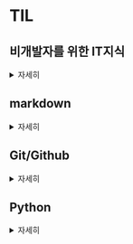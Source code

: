 # TIL
## 비개발자를 위한 IT지식
<details>
<summary>자세히</summary>

* [운영체제](https://github.com/winterkang/TIL/blob/master/lecuture/%EB%B9%84%EA%B0%9C%EB%B0%9C%EC%9E%90%EB%A5%BC_%EC%9C%84%ED%95%9C_IT%EC%A7%80%EC%8B%9D.md#%EC%9A%B4%EC%98%81%EC%B2%B4%EC%A0%9Coperating-system)
* [네트워크](https://github.com/winterkang/TIL/blob/master/lecuture/%EB%B9%84%EA%B0%9C%EB%B0%9C%EC%9E%90%EB%A5%BC_%EC%9C%84%ED%95%9C_IT%EC%A7%80%EC%8B%9D.md#%EB%84%A4%ED%8A%B8%EC%9B%8C%ED%81%ACnetwork)
* [Front-End](https://github.com/winterkang/TIL/blob/master/lecuture/%EB%B9%84%EA%B0%9C%EB%B0%9C%EC%9E%90%EB%A5%BC_%EC%9C%84%ED%95%9C_IT%EC%A7%80%EC%8B%9D.md#front-endclient)
* [Back-End](https://github.com/winterkang/TIL/blob/master/lecuture/%EB%B9%84%EA%B0%9C%EB%B0%9C%EC%9E%90%EB%A5%BC_%EC%9C%84%ED%95%9C_IT%EC%A7%80%EC%8B%9D.md#back-endserver)
* [Framework](https://github.com/winterkang/TIL/blob/master/lecuture/%EB%B9%84%EA%B0%9C%EB%B0%9C%EC%9E%90%EB%A5%BC_%EC%9C%84%ED%95%9C_IT%EC%A7%80%EC%8B%9D.md#framework)
* [Library](https://github.com/winterkang/TIL/blob/master/lecuture/%EB%B9%84%EA%B0%9C%EB%B0%9C%EC%9E%90%EB%A5%BC_%EC%9C%84%ED%95%9C_IT%EC%A7%80%EC%8B%9D.md#library)
* [DB](https://github.com/winterkang/TIL/blob/master/lecuture/%EB%B9%84%EA%B0%9C%EB%B0%9C%EC%9E%90%EB%A5%BC_%EC%9C%84%ED%95%9C_IT%EC%A7%80%EC%8B%9D.md#databasedb)

</details>

##  markdown

<details>
<summary>자세히</summary>

* [마크다운 개요](https://github.com/winterkang/TIL/blob/master/markdown.md#%EB%A7%88%ED%81%AC%EB%8B%A4%EC%9A%B4-%EA%B0%9C%EC%9A%94)
* [마크다운 특징](https://github.com/winterkang/TIL/blob/master/markdown.md#%EB%A7%88%ED%81%AC%EB%8B%A4%EC%9A%B4-%ED%8A%B9%EC%A7%95)
* [마크다운 활용 예](https://github.com/winterkang/TIL/blob/master/markdown.md#%EB%A7%88%ED%81%AC%EB%8B%A4%EC%9A%B4-%ED%99%9C%EC%9A%A9-%EC%98%88)
* [마크다운 문법](https://github.com/winterkang/TIL/blob/master/markdown.md#%EB%A7%88%ED%81%AC%EB%8B%A4%EC%9A%B4-%EB%AC%B8%EB%B2%95)
</details>

## Git/Github

<details>
<summary>자세히</summary>

* [CLI](https://github.com/winterkang/TIL/blob/master/git%20%26%20github/git%20%26%20github_01.md#cli-command-line-iterface)
* [Git](https://github.com/winterkang/TIL/blob/master/git%20%26%20github/git%20%26%20github_01.md#git)
* [버전 기록 흐름](https://github.com/winterkang/TIL/blob/master/git%20%26%20github/git%20%26%20github_01.md#%EB%B2%84%EC%A0%84-%EA%B8%B0%EB%A1%9D-%ED%9D%90%EB%A6%84)
* [현재 상태 확인](https://github.com/winterkang/TIL/blob/master/git%20%26%20github/git%20%26%20github_01.md#%ED%98%84%EC%9E%AC-%EC%83%81%ED%83%9C%EB%A5%BC-%EC%96%B4%EB%96%BB%EA%B2%8C-%EC%95%8C-%EC%88%98-%EC%9E%88%EC%9D%84%EA%B9%8C)
* [.gitignore](https://github.com/winterkang/TIL/blob/master/git%20%26%20github/git%20%26%20github_01.md#gitignore)
* [명령어](https://github.com/winterkang/TIL/blob/master/git%20%26%20github/git%20%26%20github_01.md#%EB%AA%85%EB%A0%B9%EC%96%B4)
* [push conflict](https://github.com/winterkang/TIL/blob/master/git%20%26%20github/git%20%26%20github_01.md#push-conflict)
* [git 설치부터 pull까지](https://github.com/winterkang/TIL/blob/master/git%20%26%20github/git%20%26%20github_01.md#%EC%B4%9D%EC%A0%95%EB%A6%AC)
* [pull vs clone](https://github.com/winterkang/TIL/blob/master/git%20%26%20github/git%20%26%20github_02.md#clone-vs-pull)
* [Branch](https://github.com/winterkang/TIL/blob/master/git%20%26%20github/git%20%26%20github_02.md#branch)
* [Merge](https://github.com/winterkang/TIL/blob/master/git%20%26%20github/git%20%26%20github_02.md#merge)
* [Fork](https://github.com/winterkang/TIL/blob/master/git%20%26%20github/git%20%26%20github_02.md#fork)

</details>


## Python

<details>
<summary>자세히</summary>

* [객체와 변수](https://github.com/winterkang/TIL/blob/master/Python/python_%EA%B8%B0%EC%B4%88.md#%EA%B0%9D%EC%B2%B4%EC%99%80-%EB%B3%80%EC%88%98)
* [식별자](https://github.com/winterkang/TIL/blob/master/Python/python_%EA%B8%B0%EC%B4%88.md#%EC%8B%9D%EB%B3%84%EC%9E%90identifiers)
* [자료형](https://github.com/winterkang/TIL/blob/master/Python/python_%EA%B8%B0%EC%B4%88.md#%EC%9E%90%EB%A3%8C%ED%98%95-data-type)
* [연산자](https://github.com/winterkang/TIL/blob/master/Python/python_%EA%B8%B0%EC%B4%88.md#%EC%97%B0%EC%82%B0%EC%9E%90operator)
* [문자열](https://github.com/winterkang/TIL/blob/master/Python/python_%EA%B8%B0%EC%B4%88.md#%EB%AC%B8%EC%9E%90%EC%97%B4string-type--%EB%AC%B8%EC%9E%90%EC%97%B4%EC%9D%98-%EB%82%98%EC%97%B4)
* [리스트](https://github.com/winterkang/TIL/blob/master/Python/python_%EA%B8%B0%EC%B4%88.md#%EB%A6%AC%EC%8A%A4%ED%8A%B8list--%EB%B3%80%EA%B2%BD-%EA%B0%80%EB%8A%A5%ED%95%9C-%EA%B0%92%EB%93%A4%EC%9D%98-%EB%82%98%EC%97%B4)
* [조건문](https://github.com/winterkang/TIL/blob/master/Python/python_%EC%A0%9C%EC%96%B4%EB%AC%B8.md#%EC%A1%B0%EA%B1%B4%EB%AC%B8-conditional-statement)
* [반복문](https://github.com/winterkang/TIL/blob/master/Python/python_%EC%A0%9C%EC%96%B4%EB%AC%B8.md#%EB%B0%98%EB%B3%B5%EB%AC%B8loop-statement)
* [함수](https://github.com/winterkang/TIL/blob/master/Python/python_%ED%95%A8%EC%88%98.md#%ED%95%A8%EC%88%98-function)

</details>
